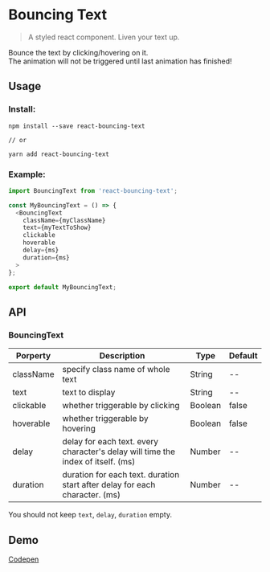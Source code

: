 Bouncing Text
===

> A styled react component. Liven your text up.

Bounce the text by clicking/hovering on it.  
The animation will not be triggered until last animation has finished!

## Usage
### Install:
```
npm install --save react-bouncing-text

// or

yarn add react-bouncing-text
```

### Example:
```js
import BouncingText from 'react-bouncing-text';

const MyBouncingText = () => {
  <BouncingText
    className={myClassName}
    text={myTextToShow} 
    clickable
    hoverable 
    delay={ms} 
    duration={ms}
  >
};

export default MyBouncingText;

```

## API

### BouncingText

| Porperty | Description | Type | Default |
| -------- | -------- | -------- | -- |
| className | specify class name of whole text | String     | -- |
| text | text to display | String    | -- |
| clickable | whether triggerable by clicking | Boolean    | false |
| hoverable | whether triggerable by hovering     | Boolean     | false |
| delay | delay for each text. every character's delay will time the index of itself. (ms) | Number   | -- |
| duration | duration for each text. duration start after delay for each character. (ms)  | Number    | -- |

You should not keep `text`, `delay`, `duration` empty.

## Demo

[Codepen](https://codepen.io/sh1zuku/pen/bvWQRZ)

